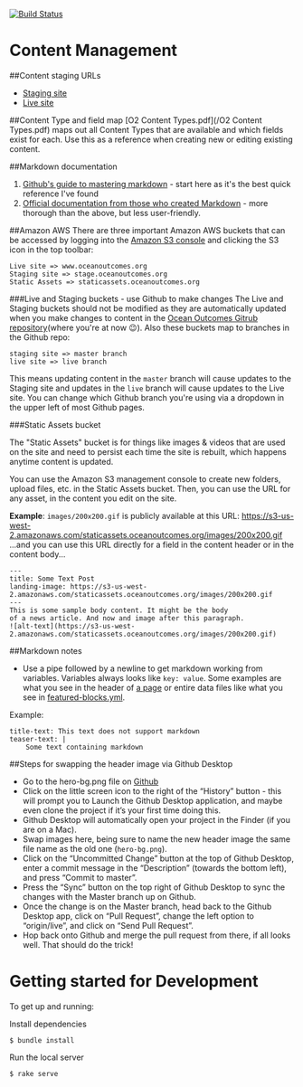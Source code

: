 [![Build Status](https://travis-ci.org/thinkshout/ocean-outcomes.svg)](https://travis-ci.org/thinkshout/ocean-outcomes)

# Content Management
##Content staging URLs
* [Staging site](https://stage.oceanoutcomes.org.s3-website-us-east-1.amazonaws.com/)
* [Live site](https://www.oceanoutcomes.org.s3-website-us-east-1.amazonaws.com/)

##Content Type and field map
[O2 Content Types.pdf](/O2 Content Types.pdf) maps out all Content Types that are available and which fields exist for each. Use this as a reference when creating new or editing existing content.

##Markdown documentation
1. [Github's guide to mastering markdown](https://guides.github.com/features/mastering-markdown/) - start here as it's the best quick reference I've found
2. [Official documentation from those who created Markdown](http://daringfireball.net/projects/markdown/syntax) - more thorough than the above, but less user-friendly.

##Amazon AWS
There are three important Amazon AWS buckets that can be accessed by logging into the [Amazon S3 console](https://console.aws.amazon.com/s3/home?region=us-west-2) and clicking the S3 icon in the top toolbar:
```
Live site => www.oceanoutcomes.org
Staging site => stage.oceanoutcomes.org
Static Assets => staticassets.oceanoutcomes.org
```
###Live and Staging buckets - use Github to make changes
The Live and Staging buckets should not be modified as they are automatically updated when you make changes to content in the [Ocean Outcomes Gitrub repository](https://github.com/thinkshout/ocean-outcomes)(where you're at now :wink:). Also these buckets map to branches in the Github repo:

```
staging site => master branch
live site => live branch
```

This means updating content in the  ```master``` branch will cause updates to the Staging site and updates in the ```live``` branch will cause updates to the Live site. You can change which Github branch you're using via a dropdown in the upper left of most Github pages.

###Static Assets bucket

The "Static Assets" bucket is for things like images & videos that are used on the site and need to persist each time the site is rebuilt, which happens anytime content is updated.

You can use the Amazon S3 management console to create new folders, upload files, etc. in the Static Assets bucket. Then, you can use the URL for any asset, in the content you edit on the site.

**Example**:
```images/200x200.gif``` is publicly available at this URL: https://s3-us-west-2.amazonaws.com/staticassets.oceanoutcomes.org/images/200x200.gif
...and you can use this URL directly for a field in the content header or in the content body...
```
---
title: Some Text Post
landing-image: https://s3-us-west-2.amazonaws.com/staticassets.oceanoutcomes.org/images/200x200.gif
---
This is some sample body content. It might be the body
of a news article. And now and image after this paragraph.
![alt-text](https://s3-us-west-2.amazonaws.com/staticassets.oceanoutcomes.org/images/200x200.gif)
```

##Markdown notes
* Use a pipe followed by a newline to get markdown working from variables. Variables always looks like ```key: value```. Some examples are what you see in the header of [a page](who-we-are/index.md) or entire data files like what you see in [featured-blocks.yml](_data/featured-blocks.yml).

Example:
```
title-text: This text does not support markdown
teaser-text: |
	Some text containing markdown
```

##Steps for swapping the header image via Github Desktop

* Go to the hero-bg.png file on [Github](https://github.com/thinkshout/ocean-outcomes/blob/master/assets/images/hero-bg.png)
* Click on the little screen icon to the right of the “History” button - this will prompt you to Launch the Github Desktop application, and maybe even clone the project if it’s your first time doing this.
* Github Desktop will automatically open your project in the Finder (if you are on a Mac).
* Swap images here, being sure to name the new header image the same file name as the old one (`hero-bg.png`).
* Click on the “Uncommitted Change” button at the top of Github Desktop, enter a commit message in the “Description” (towards the bottom left), and press “Commit to master”.
* Press the “Sync” button on the top right of Github Desktop to sync the changes with the Master branch up on Github.
* Once the change is on the Master branch, head back to the Github Desktop app, click on “Pull Request”, change the left option to “origin/live”, and click on “Send Pull Request”.
* Hop back onto Github and merge the pull request from there, if all looks well. That should do the trick!


# Getting started for Development
To get up and running:

Install dependencies

```shell
$ bundle install
```

Run the local server
```shell
$ rake serve
```
